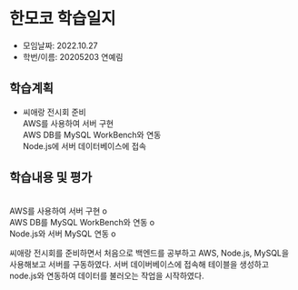 
# 한모코 학습일지
- 모임날짜: 2022.10.27
- 학번/이름: 20205203 연예림


## 학습계획
- 씨애랑 전시회 준비
<br>AWS를 사용하여 서버 구현
<br>AWS DB를 MySQL WorkBench와 연동
<br>Node.js에 서버 데이터베이스에 접속


## 학습내용 및 평가
<br>AWS를 사용하여 서버 구현 o
<br>AWS DB를 MySQL WorkBench와 연동 o
<br>Node.js와 서버 MySQL 연동 o

씨애랑 전시회를 준비하면서 처음으로 백엔드를 공부하고 AWS, Node.js, MySQL을 사용해보고 서버를 구동하였다. 서버 데이버베이스에 접속해 테이블을 생성하고 node.js와 연동하여 데이터를 불러오는 작업을 시작하였다.

